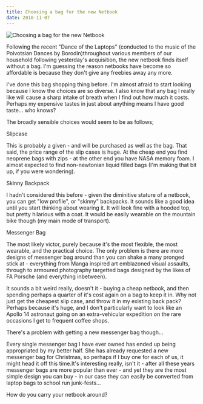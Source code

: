 ```yaml
---
title: Choosing a bag for the new Netbook
date: 2010-11-07
---
```


![Choosing a bag for the new Netbook](https://source.unsplash.com/dUPDhdeCN84/1600x900)

Following the recent "Dance of the Laptops" (conducted to the music of the Polvotsian Dances by Borodin)throughout various members of our household following yesterday's acquisition, the new netbook finds itself without a bag. I'm guessing the reason netbooks have become so affordable is because they don't give any freebies away any more.

I've done this bag shopping thing before. I'm almost afraid to start looking because I know the choices are so diverse. I also know that any bag I really like will cause a sharp intake of breath when I find out how much it costs. Perhaps my expensive tastes in just about anything means I have good taste... who knows?

The broadly sensible choices would seem to be as follows;

Slipcase

This is probably a given - and will be purchased as well as the bag. That said, the price range of the slip cases is huge. At the cheap end you find neoprene bags with zips - at the other end you have NASA memory foam. I almost expected to find non-newtonian liquid filled bags (I'm making that bit up, if you were wondering).

Skinny Backpack

I hadn't considered this before - given the diminitive stature of a netbook, you can get "low profile", or "skinny" backpacks. It sounds like a good idea until you start thinking about wearing it. It will look fine with a hooded top, but pretty hilarious with a coat. It would be easily wearable on the mountain bike though (my main mode of transport).

Messenger Bag

The most likely victor, purely because it's the most flexible, the most wearable, and the practical choice. The only problem is there are more designs of messenger bag around than you can shake a many pronged stick at - everything from Manga inspired art emblazoned visual assaults, through to armoured photography targetted bags designed by the likes of FA Porsche (and everything inbetween).

It sounds a bit weird really, doesn't it - buying a cheap netbook, and then spending perhaps a quarter of it's cost again on a bag to keep it in. Why not just get the cheapest slip case, and throw it in my existing back pack? Perhaps because it's huge, and I don't particularly want to look like an Apollo 14 astronaut going on an extra-vehicular expedition on the rare occasions I get to frequent coffee shops.

There's a problem with getting a new messenger bag though...

Every single messenger bag I have ever owned has ended up being appropriated by my better half. She has already requested a new messenger bag for Christmas, so perhaps if I buy one for each of us, it might head it off this time.It's interesting really, isn't it - after all these years messenger bags are more popular than ever - and yet they are the most simple design you can buy - in our case they can easily be converted from laptop bags to school run junk-fests...

How do you carry your netbook around?